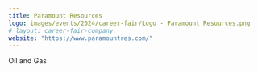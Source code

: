 ```yaml
---
title: Paramount Resources
logo: images/events/2024/career-fair/Logo - Paramount Resources.png
# layout: career-fair-company
website: "https://www.paramountres.com/"
---
```


Oil and Gas
